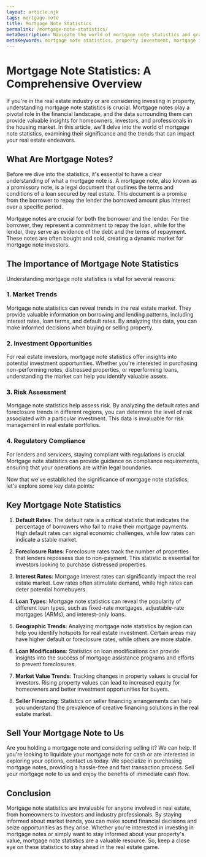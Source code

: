 ```yaml
---
layout: article.njk
tags: mortgage-note
title: Mortgage Note Statistics
permalink: /mortgage-note-statistics/
metaDescription: Navigate the world of mortgage note statistics and grasp their importance for homeowners, investors, and real estate professionals. Make informed choices, identify investment opportunities, and ensure compliance by staying up-to-date on mortgage note trends.
metaKeywords: mortgage note statistics, property investment, mortgage interest rates, real estate market trends, loan modifications
---
```


# Mortgage Note Statistics: A Comprehensive Overview

If you're in the real estate industry or are considering investing in property, understanding mortgage note statistics is crucial. Mortgage notes play a pivotal role in the financial landscape, and the data surrounding them can provide valuable insights for homeowners, investors, and professionals in the housing market. In this article, we'll delve into the world of mortgage note statistics, examining their significance and the trends that can impact your real estate endeavors.

## What Are Mortgage Notes?

Before we dive into the statistics, it's essential to have a clear understanding of what a mortgage note is. A mortgage note, also known as a promissory note, is a legal document that outlines the terms and conditions of a loan secured by real estate. This document is a promise from the borrower to repay the lender the borrowed amount plus interest over a specific period.

Mortgage notes are crucial for both the borrower and the lender. For the borrower, they represent a commitment to repay the loan, while for the lender, they serve as evidence of the debt and the terms of repayment. These notes are often bought and sold, creating a dynamic market for mortgage note investors.

## The Importance of Mortgage Note Statistics

Understanding mortgage note statistics is vital for several reasons:

### 1. Market Trends

Mortgage note statistics can reveal trends in the real estate market. They provide valuable information on borrowing and lending patterns, including interest rates, loan terms, and default rates. By analyzing this data, you can make informed decisions when buying or selling property.

### 2. Investment Opportunities

For real estate investors, mortgage note statistics offer insights into potential investment opportunities. Whether you're interested in purchasing non-performing notes, distressed properties, or reperforming loans, understanding the market can help you identify valuable assets.

### 3. Risk Assessment

Mortgage note statistics help assess risk. By analyzing the default rates and foreclosure trends in different regions, you can determine the level of risk associated with a particular investment. This data is invaluable for risk management in real estate portfolios.

### 4. Regulatory Compliance

For lenders and servicers, staying compliant with regulations is crucial. Mortgage note statistics can provide guidance on compliance requirements, ensuring that your operations are within legal boundaries.

Now that we've established the significance of mortgage note statistics, let's explore some key data points:

## Key Mortgage Note Statistics

1. **Default Rates**: The default rate is a critical statistic that indicates the percentage of borrowers who fail to make their mortgage payments. High default rates can signal economic challenges, while low rates can indicate a stable market.

2. **Foreclosure Rates**: Foreclosure rates track the number of properties that lenders repossess due to non-payment. This statistic is essential for investors looking to purchase distressed properties.

3. **Interest Rates**: Mortgage interest rates can significantly impact the real estate market. Low rates often stimulate demand, while high rates can deter potential homebuyers.

4. **Loan Types**: Mortgage note statistics can reveal the popularity of different loan types, such as fixed-rate mortgages, adjustable-rate mortgages (ARMs), and interest-only loans.

5. **Geographic Trends**: Analyzing mortgage note statistics by region can help you identify hotspots for real estate investment. Certain areas may have higher default or foreclosure rates, while others are more stable.

6. **Loan Modifications**: Statistics on loan modifications can provide insights into the success of mortgage assistance programs and efforts to prevent foreclosures.

7. **Market Value Trends**: Tracking changes in property values is crucial for investors. Rising property values can lead to increased equity for homeowners and better investment opportunities for buyers.

8. **Seller Financing**: Statistics on seller financing arrangements can help you understand the prevalence of creative financing solutions in the real estate market.

## Sell Your Mortgage Note to Us

Are you holding a mortgage note and considering selling it? We can help. If you're looking to liquidate your mortgage note for cash or are interested in exploring your options, contact us today. We specialize in purchasing mortgage notes, providing a hassle-free and fast transaction process. Sell your mortgage note to us and enjoy the benefits of immediate cash flow.

## Conclusion

Mortgage note statistics are invaluable for anyone involved in real estate, from homeowners to investors and industry professionals. By staying informed about market trends, you can make sound financial decisions and seize opportunities as they arise. Whether you're interested in investing in mortgage notes or simply want to stay informed about your property's value, mortgage note statistics are a valuable resource. So, keep a close eye on these statistics to stay ahead in the real estate game.